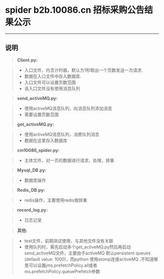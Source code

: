 spider b2b.10086.cn 
招标采购公告结果公示
===================
----------
说明
-------------



> **Client.py:**

> - 入口文件，内含计时器，默认为1秒取出一个页数发送一次请求. 
> - 数据在入口文件中存入数据库. 
> - 入口文件可以设置页数范围
> - 该入口文件没有使用消息队列

>**send_activeMQ.py:**

> - 使用activeMQ消息队列，向消息队列添加消息
> - 需要设置页数范围
> 
>**get_activeMQ.py:**

> - 使用activeMQ消息队列，消费队列消息
> - 数据在这里存入数据库
> 
>**cm10086_spider.py:**

> - 主体文件，对一页的数据进行请求，处理，排重

>**Mysql_DB.py:**

> - 数据库操作

>**Redis_DB.py:**

> - redis操作，主要使用redis做排重

>**record_log.py:**

> - 日志记录

>**其他:**

> - test文件，前期测试使用，与其他文件没有关联
> - 使用队列时，需先启动多个get_activeMQ.py然后再启动send_activeMQ文件，主要由于activeMQ 默认persistent queues (default value: 1000)，而python 使用stomp连接activeMQ ,不知道哪里可以设置jms.prefetchPolicy.all或者ms.prefetchPolicy.queuePrefetch参数





